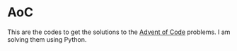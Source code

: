 # AoC
This are the codes to get the solutions to the [Advent of Code](https://adventofcode.com/) problems. I am solving them using Python. 
